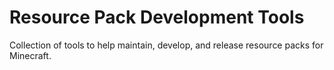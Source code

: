 # Resource Pack Development Tools

Collection of tools to help maintain, develop, and release resource packs for Minecraft.
